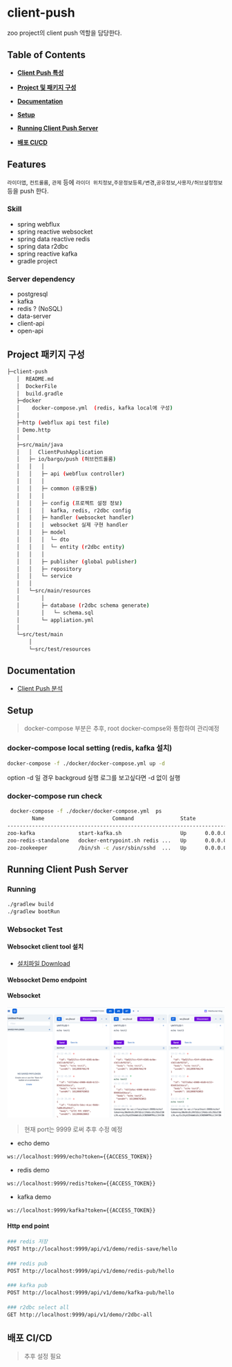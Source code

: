 # client-push
zoo project의 client push 역할을 담당한다.

## Table of Contents

- **[Client Push 특성](#Features)**

- **[Project 및 패키지  구성](#Project-패키지-구성)**

- **[Documentation](#Documentation)**

- **[Setup](#Setup)**

- **[Running Client Push Server](#Running-Client-Push-Server)**

- **[배포 CI/CD](#배포-CI/CD)**

## Features
`라이더앱`, `컨트롤룸`, `관제` 등에 `라이더 위치정보`,`주문정보등록/변경`,`공유정보`,`사용자/허브설정정보` 등을 push 한다.

### Skill
* spring webflux
* spring reactive websocket 
* spring data reactive redis
* spring data r2dbc
* spring reactive kafka
* gradle project

### Server dependency
* postgresql
* kafka
* redis ? (NoSQL)
* data-server
* client-api
* open-api

## Project 패키지 구성

```sh
├─client-push
   │  README.md
   │  DockerFile
   │  build.gradle
   ├─docker
   │    docker-compose.yml  (redis, kafka local에 구성)
   │
   ├─http (webflux api test file)
   │ Demo.http
   │
   ├─src/main/java
   │   │  ClientPushApplication
   │   ├─ io/bargo/push (허브컨트롤룸)
   │   │   │
   │   │   ├─ api (webflux controller)
   │   │   │  
   │   │   ├─ common (공통모듈)
   │   │   │
   │   │   ├─ config (프로젝트 설정 정보)
   │   │   │  kafka, redis, r2dbc config
   │   │   ├─ handler (websocket handler)
   │   │   │  websocket 실제 구현 handler
   │   │   ├─ model 
   │   │   │  └─ dto
   │   │   │  └─ entity (r2dbc entity)
   │   │   │
   │   │   ├─ publisher (global publisher)
   │   │   ├─ repository
   │   │   └─ service
   │   │    
   │   └─src/main/resources
   │       │ 
   │       ├─ database (r2dbc schema generate)
   │       │   └─ schema.sql
   │       └─ appliation.yml
   │      
   └─src/test/main       
       │    
       └─src/test/resources  
```

## Documentation
- [Client Push 분석](https://www.notion.so/barogohq/Client-Push-478e2db809e2497590ba135e3af0a81d)

## Setup

> docker-compose 부분은 추후, root docker-compse와 통합하여 관리예정 

### docker-compose local setting (redis, kafka 설치)
```bash
docker-compose -f ./docker/docker-compose.yml up -d
``` 
option -d 일 경우 backgroud 실행 로그를 보고싶다면 -d 없이 실행

### docker-compose run check
```bash
 docker-compose -f ./docker/docker-compose.yml  ps
        Name                      Command               State                         Ports                       
------------------------------------------------------------------------------------------------------------------
zoo-kafka              start-kafka.sh                   Up      0.0.0.0:9092->9092/tcp                            
zoo-redis-standalone   docker-entrypoint.sh redis ...   Up      0.0.0.0:6001->6001/tcp, 6379/tcp                  
zoo-zookeeper          /bin/sh -c /usr/sbin/sshd  ...   Up      0.0.0.0:2181->2181/tcp, 22/tcp, 2888/tcp, 3888/tcp

```

## Running Client Push Server

### Running
```bash
./gradlew build
./gradlew bootRun 
```

### Websocket Test

#### Websocket client tool 설치
- [설치파일 Download](https://chrome.google.com/webstore/detail/websocket-king-client/cbcbkhdmedgianpaifchdaddpnmgnknn)

#### Websocket Demo endpoint

#### Websocket

![img.png](img.png)


> 현재 port는 9999 로써 추후 수정 예정

- echo demo
```bash
ws://localhost:9999/echo?token={{ACCESS_TOKEN}}
```

- redis demo
```bash
ws://localhost:9999/redis?token={{ACCESS_TOKEN}}
```

- kafka demo
```bash
ws://localhost:9999/kafka?token={{ACCESS_TOKEN}}
```

#### Http end point

```bash
### redis 저장
POST http://localhost:9999/api/v1/demo/redis-save/hello

### redis pub
POST http://localhost:9999/api/v1/demo/redis-pub/hello

### kafka pub
POST http://localhost:9999/api/v1/demo/kafka-pub/hello

### r2dbc select all
GET http://localhost:9999/api/v1/demo/r2dbc-all
```

## 배포 CI/CD

> 추후 설정 필요


